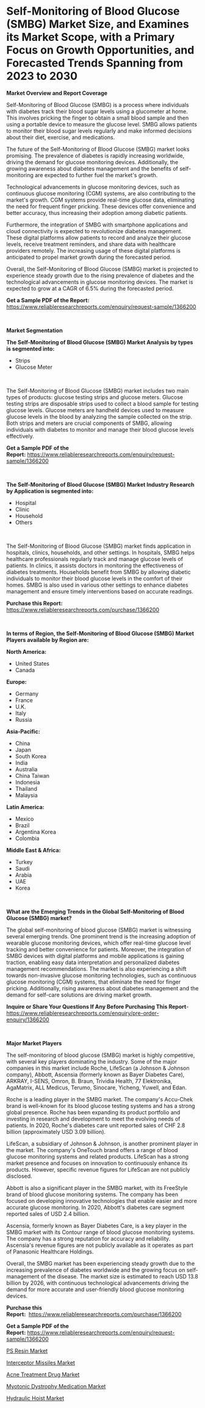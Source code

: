 <p><h1>Self-Monitoring of Blood Glucose (SMBG) Market Size, and Examines its Market Scope, with a Primary Focus on Growth Opportunities, and Forecasted Trends Spanning from 2023 to 2030</h1></p><p><strong>Market Overview and Report Coverage</strong></p>
<p><p>Self-Monitoring of Blood Glucose (SMBG) is a process where individuals with diabetes track their blood sugar levels using a glucometer at home. This involves pricking the finger to obtain a small blood sample and then using a portable device to measure the glucose level. SMBG allows patients to monitor their blood sugar levels regularly and make informed decisions about their diet, exercise, and medications.</p><p>The future of the Self-Monitoring of Blood Glucose (SMBG) market looks promising. The prevalence of diabetes is rapidly increasing worldwide, driving the demand for glucose monitoring devices. Additionally, the growing awareness about diabetes management and the benefits of self-monitoring are expected to further fuel the market's growth.</p><p>Technological advancements in glucose monitoring devices, such as continuous glucose monitoring (CGM) systems, are also contributing to the market's growth. CGM systems provide real-time glucose data, eliminating the need for frequent finger pricking. These devices offer convenience and better accuracy, thus increasing their adoption among diabetic patients.</p><p>Furthermore, the integration of SMBG with smartphone applications and cloud connectivity is expected to revolutionize diabetes management. These digital platforms allow patients to record and analyze their glucose levels, receive treatment reminders, and share data with healthcare providers remotely. The increasing usage of these digital platforms is anticipated to propel market growth during the forecasted period.</p><p>Overall, the Self-Monitoring of Blood Glucose (SMBG) market is projected to experience steady growth due to the rising prevalence of diabetes and the technological advancements in glucose monitoring devices. The market is expected to grow at a CAGR of 6.5% during the forecasted period.</p></p>
<p><strong>Get a Sample PDF of the Report:</strong> <a href="https://www.reliableresearchreports.com/enquiry/request-sample/1366200">https://www.reliableresearchreports.com/enquiry/request-sample/1366200</a></p>
<p>&nbsp;</p>
<p><strong>Market Segmentation</strong></p>
<p><strong>The Self-Monitoring of Blood Glucose (SMBG) Market Analysis by types is segmented into:</strong></p>
<p><ul><li>Strips</li><li>Glucose Meter</li></ul></p>
<p>&nbsp;</p>
<p><p>The Self-Monitoring of Blood Glucose (SMBG) market includes two main types of products: glucose testing strips and glucose meters. Glucose testing strips are disposable strips used to collect a blood sample for testing glucose levels. Glucose meters are handheld devices used to measure glucose levels in the blood by analyzing the sample collected on the strip. Both strips and meters are crucial components of SMBG, allowing individuals with diabetes to monitor and manage their blood glucose levels effectively.</p></p>
<p><strong>Get a Sample PDF of the Report:</strong>&nbsp;<a href="https://www.reliableresearchreports.com/enquiry/request-sample/1366200">https://www.reliableresearchreports.com/enquiry/request-sample/1366200</a></p>
<p>&nbsp;</p>
<p><strong>The Self-Monitoring of Blood Glucose (SMBG) Market Industry Research by Application is segmented into:</strong></p>
<p><ul><li>Hospital</li><li>Clinic</li><li>Household</li><li>Others</li></ul></p>
<p>&nbsp;</p>
<p><p>The Self-Monitoring of Blood Glucose (SMBG) market finds application in hospitals, clinics, households, and other settings. In hospitals, SMBG helps healthcare professionals regularly track and manage glucose levels of patients. In clinics, it assists doctors in monitoring the effectiveness of diabetes treatments. Households benefit from SMBG by allowing diabetic individuals to monitor their blood glucose levels in the comfort of their homes. SMBG is also used in various other settings to enhance diabetes management and ensure timely interventions based on accurate readings.</p></p>
<p><strong>Purchase this Report:</strong>&nbsp; <a href="https://www.reliableresearchreports.com/purchase/1366200">https://www.reliableresearchreports.com/purchase/1366200</a></p>
<p>&nbsp;</p>
<p><strong>In terms of Region, the Self-Monitoring of Blood Glucose (SMBG) Market Players available by Region are:</strong></p>
<p>
    <p> <strong> North America: </strong>
        <ul>
            <li>United States</li>
            <li>Canada</li>
        </ul>
        </p> 
    <p> <strong> Europe: </strong>
        <ul>
            <li>Germany</li>
            <li>France</li>
            <li>U.K.</li>
            <li>Italy</li>
            <li>Russia</li>
        </ul>
        </p> 
    <p> <strong> Asia-Pacific: </strong>
        <ul>
            <li>China</li>
            <li>Japan</li>
            <li>South Korea</li>
            <li>India</li>
            <li>Australia</li>
            <li>China Taiwan</li>
            <li>Indonesia</li>
            <li>Thailand</li>
            <li>Malaysia</li>
        </ul>
        </p> 
    <p> <strong> Latin America: </strong>
        <ul>
            <li>Mexico</li>
            <li>Brazil</li>
            <li>Argentina Korea</li>
            <li>Colombia</li>
        </ul>
        </p> 
    <p> <strong> Middle East & Africa: </strong>
        <ul>
            <li>Turkey</li>
            <li>Saudi</li>
            <li>Arabia</li>
            <li>UAE</li>
            <li>Korea</li>
        </ul>
    </p>
    </p>
<p>&nbsp;</p>
<p><strong>What are the Emerging Trends in the Global Self-Monitoring of Blood Glucose (SMBG) market?</strong></p>
<p><p>The global self-monitoring of blood glucose (SMBG) market is witnessing several emerging trends. One prominent trend is the increasing adoption of wearable glucose monitoring devices, which offer real-time glucose level tracking and better convenience for patients. Moreover, the integration of SMBG devices with digital platforms and mobile applications is gaining traction, enabling easy data interpretation and personalized diabetes management recommendations. The market is also experiencing a shift towards non-invasive glucose monitoring technologies, such as continuous glucose monitoring (CGM) systems, that eliminate the need for finger pricking. Additionally, rising awareness about diabetes management and the demand for self-care solutions are driving market growth.</p></p>
<p><strong>Inquire or Share Your Questions If Any Before Purchasing This Report</strong>- <a href="https://www.reliableresearchreports.com/enquiry/pre-order-enquiry/1366200">https://www.reliableresearchreports.com/enquiry/pre-order-enquiry/1366200</a></p>
<p>&nbsp;</p>
<p><strong>Major Market Players</strong></p>
<p><p>The self-monitoring of blood glucose (SMBG) market is highly competitive, with several key players dominating the industry. Some of the major companies in this market include Roche, LifeScan (a Johnson & Johnson company), Abbott, Ascensia (formerly known as Bayer Diabetes Care), ARKRAY, I-SENS, Omron, B. Braun, Trividia Health, 77 Elektronika, AgaMatrix, ALL Medicus, Terumo, Sinocare, Yicheng, Yuwell, and Edan.</p><p>Roche is a leading player in the SMBG market. The company's Accu-Chek brand is well-known for its blood glucose testing systems and has a strong global presence. Roche has been expanding its product portfolio and investing in research and development to meet the evolving needs of patients. In 2020, Roche's diabetes care unit reported sales of CHF 2.8 billion (approximately USD 3.09 billion).</p><p>LifeScan, a subsidiary of Johnson & Johnson, is another prominent player in the market. The company's OneTouch brand offers a range of blood glucose monitoring systems and related products. LifeScan has a strong market presence and focuses on innovation to continuously enhance its products. However, specific revenue figures for LifeScan are not publicly disclosed.</p><p>Abbott is also a significant player in the SMBG market, with its FreeStyle brand of blood glucose monitoring systems. The company has been focused on developing innovative technologies that enable easier and more accurate glucose monitoring. In 2020, Abbott's diabetes care segment reported sales of USD 2.4 billion.</p><p>Ascensia, formerly known as Bayer Diabetes Care, is a key player in the SMBG market with its Contour range of blood glucose monitoring systems. The company has a strong reputation for accuracy and reliability. Ascensia's revenue figures are not publicly available as it operates as part of Panasonic Healthcare Holdings.</p><p>Overall, the SMBG market has been experiencing steady growth due to the increasing prevalence of diabetes worldwide and the growing focus on self-management of the disease. The market size is estimated to reach USD 13.8 billion by 2026, with continuous technological advancements driving the demand for more accurate and user-friendly blood glucose monitoring devices.</p></p>
<p><strong>Purchase this Report:</strong>&nbsp;&nbsp;<a href="https://www.reliableresearchreports.com/purchase/1366200">https://www.reliableresearchreports.com/purchase/1366200</a></p>
<p></p>
<p><strong>Get a Sample PDF of the Report:</strong>&nbsp;<a href="https://www.reliableresearchreports.com/enquiry/request-sample/1366200">https://www.reliableresearchreports.com/enquiry/request-sample/1366200</a></p>
<p><p><a href="https://github.com/merzlyukov93/Market-Research-Report-List-1/blob/main/ps-resin-market.md">PS Resin Market</a></p><p><a href="https://www.linkedin.com/pulse/interceptor-missiles-market-challenges-opportunities-growth-drivers-t6hnc/">Interceptor Missiles Market</a></p><p><a href="https://medium.com/@brittanyrobertson07/acne-treatment-drug-market-size-cagr-trends-2024-2030-f0ad0636dc27">Acne Treatment Drug Market</a></p><p><a href="https://medium.com/@debramedina73/myotonic-dystrophy-medication-market-size-cagr-trends-2024-2030-0770c9b456fd">Myotonic Dystrophy Medication Market</a></p><p><a href="https://www.linkedin.com/pulse/hydraulic-hoist-market-research-report-provides-thorough-m0yrc/">Hydraulic Hoist Market</a></p></p>